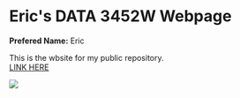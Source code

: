 <h1> Eric's DATA 3452W Webpage
 <style>
  p { background color: marron; }
 </style>
</h1>
<p>
 <strong>Prefered Name:</strong> Eric <br>

 This is the wbsite for my public repository.<br>
  <a href="https://github.com/Erickaz/Erickaz.github.io">LINK HERE</a> <br>

 <img scr=" " alt=" "></img>
</p>


